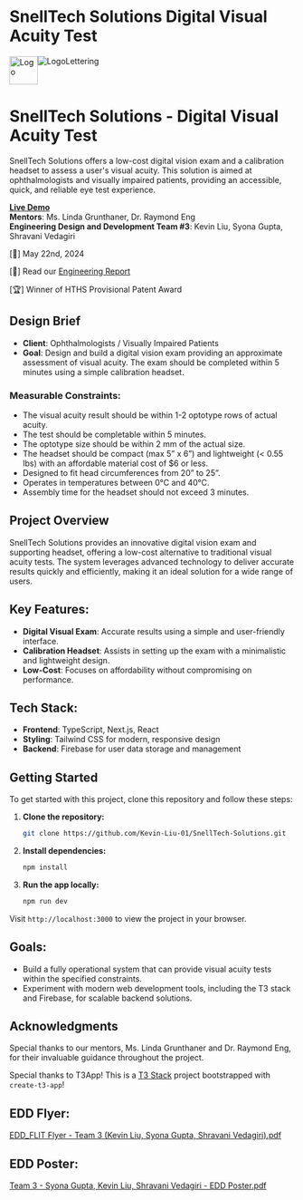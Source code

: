 # SnellTech Solutions Digital Visual Acuity Test

<div style="display: flex; justify-items: center;">
  <img src="https://github.com/user-attachments/assets/990ce415-8ca8-4155-872d-2922f5e774fe" alt="Logo" style="height: 50px; width: auto;">
  <img src="https://github.com/user-attachments/assets/c8191f7f-1fb2-497a-8ed1-8523de36bb3f" alt="LogoLettering" style="height: auto; width: auto;">
</div>

# SnellTech Solutions - Digital Visual Acuity Test

SnellTech Solutions offers a low-cost digital vision exam and a calibration headset to assess a user's visual acuity. This solution is aimed at ophthalmologists and visually impaired patients, providing an accessible, quick, and reliable eye test experience.

**[Live Demo](https://snelltech.vercel.app)**  
**Mentors**: Ms. Linda Grunthaner, Dr. Raymond Eng  
**Engineering Design and Development Team #3**: Kevin Liu, Syona Gupta, Shravani Vedagiri

\[📅] May 22nd, 2024

\[📖] Read our [Engineering Report](https://docs.google.com/document/d/1AmpvEGR3PewN9iaoyoyTxuwxXjvl8BO3cJVlN-qihik/edit)

\[🏆] Winner of HTHS Provisional Patent Award

## Design Brief

- **Client**: Ophthalmologists / Visually Impaired Patients
- **Goal**: Design and build a digital vision exam providing an approximate assessment of visual acuity. The exam should be completed within 5 minutes using a simple calibration headset.

### Measurable Constraints:

- The visual acuity result should be within 1-2 optotype rows of actual acuity.
- The test should be completable within 5 minutes.
- The optotype size should be within 2 mm of the actual size.
- The headset should be compact (max 5” x 6”) and lightweight (< 0.55 lbs) with an affordable material cost of $6 or less.
- Designed to fit head circumferences from 20” to 25”.
- Operates in temperatures between 0°C and 40°C.
- Assembly time for the headset should not exceed 3 minutes.

## Project Overview

SnellTech Solutions provides an innovative digital vision exam and supporting headset, offering a low-cost alternative to traditional visual acuity tests. The system leverages advanced technology to deliver accurate results quickly and efficiently, making it an ideal solution for a wide range of users.

## Key Features:

- **Digital Visual Exam**: Accurate results using a simple and user-friendly interface.
- **Calibration Headset**: Assists in setting up the exam with a minimalistic and lightweight design.
- **Low-Cost**: Focuses on affordability without compromising on performance.

## Tech Stack:

- **Frontend**: TypeScript, Next.js, React
- **Styling**: Tailwind CSS for modern, responsive design
- **Backend**: Firebase for user data storage and management

## Getting Started

To get started with this project, clone this repository and follow these steps:

1. **Clone the repository:**

   ```bash
   git clone https://github.com/Kevin-Liu-01/SnellTech-Solutions.git
   ```

2. **Install dependencies:**

   ```bash
   npm install
   ```

3. **Run the app locally:**
   ```bash
   npm run dev
   ```

Visit `http://localhost:3000` to view the project in your browser.

## Goals:

- Build a fully operational system that can provide visual acuity tests within the specified constraints.
- Experiment with modern web development tools, including the T3 stack and Firebase, for scalable backend solutions.

## Acknowledgments

Special thanks to our mentors, Ms. Linda Grunthaner and Dr. Raymond Eng, for their invaluable guidance throughout the project.

Special thanks to T3App! This is a [T3 Stack](https://create.t3.gg/) project bootstrapped with `create-t3-app`!

## EDD Flyer:

[EDD_FLIT Flyer - Team 3 (Kevin Liu, Syona Gupta, Shravani Vedagiri).pdf](https://github.com/user-attachments/files/16883755/EDD_FLIT.Flyer.-.Team.3.Kevin.Liu.Syona.Gupta.Shravani.Vedagiri.pdf)

## EDD Poster:

[Team 3 - Syona Gupta, Kevin Liu, Shravani Vedagiri - EDD Poster.pdf](https://github.com/user-attachments/files/16883757/Team.3.-.Syona.Gupta.Kevin.Liu.Shravani.Vedagiri.-.EDD.Poster.pdf)
